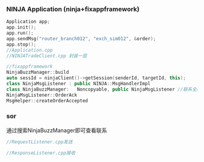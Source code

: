 ### NINJA Application (ninja+fixappframework)
```cpp
Application app;
app.init();
app.run();
app.sendMsg("router_branch012", "exch_sim012", &order);
app.stop();
//Application.cpp
//NINJATradeClient.cpp 封装一层

//fixappframework
NinjaBuzzManager::build
auto sessId = ninjaClient()->getSession(senderId, targetId, this);
class NinjaMsgListener : public NINJA::MsgHandlerImpl
class NinjaBuzzManager:   Noncopyable, public NinjaMsgListener //联系全局的类NinjaBuzzManager
NinjaMsgListener::OrderAck
MsgHelper::createOrderAccepted
```

### sor
通过搜索NinjaBuzzManager即可查看联系
```cpp
//RequestListener.cpp发送

//ResponseListener.cpp接收
```